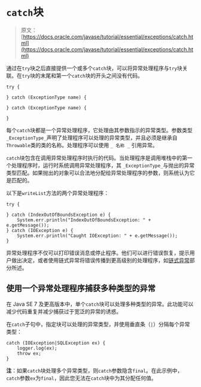 # `catch`块

> 原文： [https://docs.oracle.com/javase/tutorial/essential/exceptions/catch.html](https://docs.oracle.com/javase/tutorial/essential/exceptions/catch.html)

通过在`try`块之后直接提供一个或多个`catch`块，可以将异常处理程序与`try`块关联。在`try`块的末尾和第一个`catch`块的开头之间没有代码。

```
try {

} catch (ExceptionType name) {

} catch (ExceptionType name) {

}

```

每个`catch`块都是一个异常处理程序，它处理由其参数指示的异常类型。参数类型 `_ExceptionType_`声明了处理程序可以处理的异常类型，并且必须是继承自`Throwable`类的类的名称。处理程序可以使用 `_ 名称 _` 引用异常。

`catch`块包含在调用异常处理程序时执行的代码。当处理程序是调用堆栈中的第一个处理程序时，运行时系统调用异常处理程序，其 `_ExceptionType_`与抛出的异常类型匹配。如果抛出的对象可以合法地分配给异常处理程序的参数，则系统认为它是匹配的。

以下是`writeList`方法的两个异常处理程序：

```
try {

} catch (IndexOutOfBoundsException e) {
    System.err.println("IndexOutOfBoundsException: " + e.getMessage());
} catch (IOException e) {
    System.err.println("Caught IOException: " + e.getMessage());
}

```

异常处理程序不仅可以打印错误消息或停止程序。他们可以进行错误恢复，提示用户做出决定，或者使用链式异常将错误传播到更高级别的处理程序，如[链式异常](chained.html)部分所述。

## 使用一个异常处理程序捕获多种类型的异常

在 Java SE 7 及更高版本中，单个`catch`块可以处理多种类型的异常。此功能可以减少代码重复并减少捕获过于宽泛的异常的诱惑。

在`catch`子句中，指定块可以处理的异常类型，并使用垂直条（`|`）分隔每个异常类型：

```
catch (IOException|SQLException ex) {
    logger.log(ex);
    throw ex;
}

```

**注**：如果`catch`块处理多个异常类型，则`catch`参数隐含`final`。在此示例中，`catch`参数`ex`为`final`，因此您无法在`catch`块中为其分配任何值。